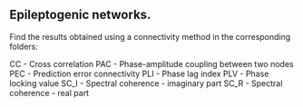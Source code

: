 ## Epileptogenic networks.

Find the results obtained using a connectivity method in the corresponding folders:

CC - Cross correlation
PAC - Phase-amplitude coupling between two nodes
PEC - Prediction error connectivity
PLI - Phase lag index
PLV - Phase locking value
SC_I - Spectral coherence - imaginary part
SC_R - Spectral coherence - real part